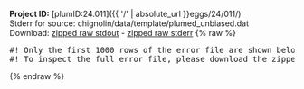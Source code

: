 **Project ID:** [plumID:24.011]({{ '/' | absolute_url }}eggs/24/011/)  
Stderr for source:  chignolin/data/template/plumed_unbiased.dat   
Download: [zipped raw stdout](plumed_unbiased.dat.plumed.stdout.txt.zip) - [zipped raw stderr](plumed_unbiased.dat.plumed.stderr.txt.zip) 
{% raw %}
<pre>
#! Only the first 1000 rows of the error file are shown below
#! To inspect the full error file, please download the zipped raw stderr file above
</pre>
{% endraw %}
